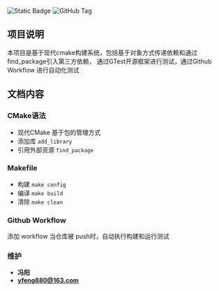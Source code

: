 ![Static Badge](https://img.shields.io/badge/build-passing-brightgreen)
![GitHub Tag](https://img.shields.io/github/v/tag/archeno/Mymath?color=brightgreen)

## 项目说明
 本项目是基于现代cmake构建系统，包括基于对象方式传递依赖和通过find_package引入第三方依赖，
 通过GTest开源框架进行测试，通过Github Workflow 进行自动化测试
## 文档内容
### CMake语法
- 现代CMake 基于包的管理方式
- 添加库 `add_library`
- 引用外部资源 `find_package`
### Makefile
- 构建 `make config`
- 编译 `make build`
- 清除  `make clean`
### Github Workflow
添加 workflow  当仓库被 push时，自动执行构建和运行测试
### 维护
- **冯阳**
- **yfeng880@163.com**

